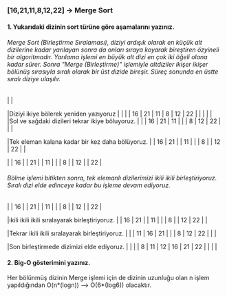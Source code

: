 
### [16,21,11,8,12,22] -> Merge Sort

#### 1. Yukarıdaki dizinin sort türüne göre aşamalarını yazınız.
###### Merge Sort (Birleştirme Sıralaması), diziyi ardışık olarak en küçük alt dizilerine kadar yarılayan sonra da onları sıraya koyarak bireştiren özyineli bir algoritmadır. Yarılama işlemi en büyük alt dizi en çok iki öğeli olana kadar sürer. Sonra "Merge (Birleştirme)" işlemiyle altdiziler ikişer ikişer bölünüş sırasıyla sıralı olarak bir üst dizide bireşir. Süreç sonunda en üstte sıralı diziye ulaşılır.

|                                                 |

|Diziyi ikiye bölerek yeniden yazıyoruz           |  |  |  | 16 | 21 | 11 | 8 | 12 | 22 |  |  |  |
|                                                 
|Sol ve sağdaki dizileri tekrar ikiye böluyoruz.  |  |  | 16 | 21 | 11 |  |  | 8 | 12 | 22 |  |  |

|Tek eleman kalana kadar bir kez daha bölüyoruz.  |  | 16 | 21 |  | 11 |  |  | 8 |  | 12 | 22 |  |

|                                                 | 16 |  | 21 |  | 11 |  |  | 8 |  | 12 |  | 22 |


######  Bölme işlemi bitikten sonra, tek elemanlı dizilerimizi ikili ikili birleştiriyoruz. Sıralı dizi elde edinceye kadar bu işleme devam ediyoruz.


|                                                | 16 |  | 21 |  | 11 |  |  | 8 |  | 12 |  | 22 |

|ikili ikili ikili sıralayarak birleştiriyoruz.  |  | 16 | 21 |  | 11 |  |  | 8 |  | 12 | 22 |  |

|Tekrar ikili ikili sıralayarak birleştiriyoruz. |  |  | 11 | 16 | 21 |  |  | 8 | 12 | 22 |  |  |

|Son birleştirmede dizimizi elde ediyoruz.       |  |  |  | 8 | 11 | 12 | 16 | 21 | 22 |  |  |  |
    

#### 2. Big-O gösterimini yazınız.
Her bölünmüş dizinin Merge işlemi için de dizinin uzunluğu olan n işlem yapıldığından O(n*(logn)) --> O(6*(log6)) olacaktır.